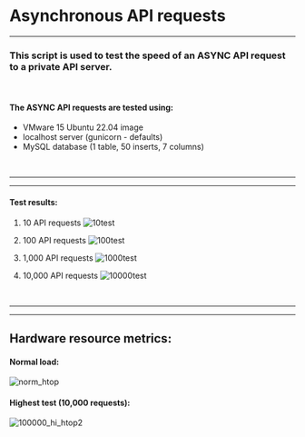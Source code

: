 

# Asynchronous API requests 
----

### This script is used to test the speed of an ASYNC API request to a private API server. 

<br>

#### The ASYNC API requests are tested using:
- VMware 15 Ubuntu 22.04 image
- localhost server (gunicorn - defaults)
- MySQL database (1 table, 50 inserts, 7 columns)

<br>

---
---

#### Test results:

1. 10 API requests
![10test](https://user-images.githubusercontent.com/52839097/217370474-33dda992-3a24-49a9-8378-74f51a523c1d.PNG)

2. 100 API requests
![100test](https://user-images.githubusercontent.com/52839097/217370521-40628c48-20cb-4a18-9e1b-b885b3f57071.PNG)

3. 1,000 API requests
![1000test](https://user-images.githubusercontent.com/52839097/217370570-d0a1b4a2-1e19-45ad-8520-3f93382955bb.PNG)

4. 10,000 API requests
![10000test](https://user-images.githubusercontent.com/52839097/217370625-ec11cf08-38fd-4a9e-9800-2170e75ddf78.PNG)

<br>

---
---

## Hardware resource metrics:

#### Normal load:
![norm_htop](https://user-images.githubusercontent.com/52839097/217370999-c3f275c5-4d8a-45fa-8787-77ea1aa1f050.PNG)


#### Highest test (10,000 requests):
![100000_hi_htop2](https://user-images.githubusercontent.com/52839097/217371784-df3f803a-1d90-4859-83aa-f3ce04230a16.PNG)



